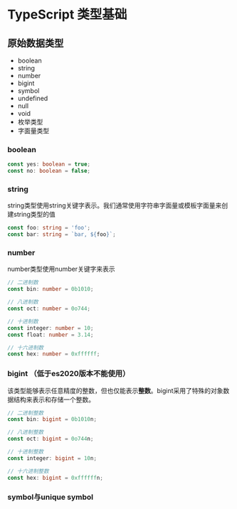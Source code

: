 # TypeScript 类型基础

## 原始数据类型
* boolean
* string
* number
* bigint
* symbol
* undefined
* null
* void
* 枚举类型
* 字面量类型

### boolean
```ts
const yes: boolean = true;
const no: boolean = false;
```

### string
string类型使用string关键字表示。我们通常使用字符串字面量或模板字面量来创建string类型的值
```ts
const foo: string = 'foo';
const bar: string = `bar, ${foo}`;
```

### number
number类型使用number关键字来表示
```ts
// 二进制数
const bin: number = 0b1010;

// 八进制数
const oct: number = 0o744;

// 十进制数
const integer: number = 10;
const float: number = 3.14;

// 十六进制数
const hex: number = 0xffffff;
```

### bigint （低于es2020版本不能使用）
该类型能够表示任意精度的整数，但也仅能表示<b>整数</b>。bigint采用了特殊的对象数据结构来表示和存储一个整数。

```ts
// 二进制整数
const bin: bigint = 0b1010n;

// 八进制整数
const oct: bigint = 0o744n;

// 十进制整数
const integer: bigint = 10n;

// 十六进制整数
const hex: bigint = 0xffffffn;
```

### symbol与unique symbol